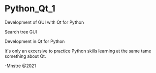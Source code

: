 # Python_Qt_1
Development of GUI with Qt for Python

Search tree GUI

Development in Qt for Python

It's only an excersive to practice Python skills learning at the same tame something about Qt.

-Mnstre @2021
